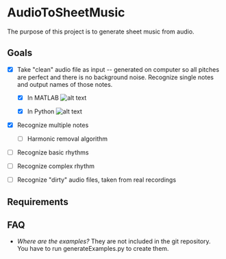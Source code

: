 AudioToSheetMusic
=================

The purpose of this project is to generate sheet music from audio.

Goals
-----

- [x] Take "clean" audio file as input -- generated on computer so all pitches are perfect and there is no background noise. Recognize single notes and output names of those notes.
    - [x] In MATLAB
        ![alt text](https://raw.github.com/crazedgremlin/CATS/master/doc/img/proof_of_concept.png "Spectrogram with Notes Labeled")
    
    - [x] In Python
        ![alt text](https://raw.github.com/crazedgremlin/CATS/master/doc/img/python_implementation.png "Spectrogram with Notes Labeled")
- [x] Recognize multiple notes
    - [ ] Harmonic removal algorithm
- [ ] Recognize basic rhythms
- [ ] Recognize complex rhythm
- [ ] Recognize "dirty" audio files, taken from real recordings


Requirements
------------

FAQ
---

- *Where are the examples?* They are not included in the git repository. You have to run generateExamples.py to create them.
